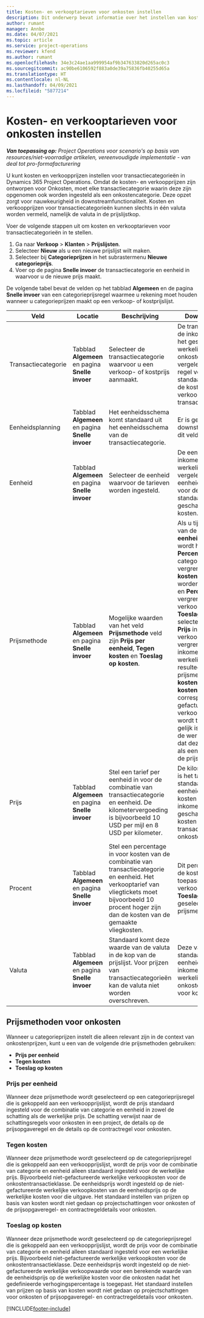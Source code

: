 ```yaml
---
title: Kosten- en verkooptarieven voor onkosten instellen
description: Dit onderwerp bevat informatie over het instellen van kosten en verkooptarieven voor transactie- en onkostencategorieën.
author: rumant
manager: Annbe
ms.date: 04/07/2021
ms.topic: article
ms.service: project-operations
ms.reviewer: kfend
ms.author: rumant
ms.openlocfilehash: 34e3c24ae1aa999954af9b347633820d265ac0c3
ms.sourcegitcommit: ac90be6106592f883a0de39a75836fb40255d65a
ms.translationtype: HT
ms.contentlocale: nl-NL
ms.lasthandoff: 04/09/2021
ms.locfileid: "5877214"
---
```

# <a name="set-up-cost-and-sales-rates-for-expenses"></a>Kosten- en verkooptarieven voor onkosten instellen

_**Van toepassing op:** Project Operations voor scenario's op basis van resources/niet-voorradige artikelen, vereenvoudigde implementatie - van deal tot pro-formafacturering_

U kunt kosten en verkoopprijzen instellen voor transactiecategorieën in Dynamics 365 Project Operations. Omdat de kosten- en verkoopprijzen zijn ontworpen voor Onkosten, moet elke transactiecategorie waarin deze zijn opgenomen ook worden ingesteld als een onkostencategorie. Deze opzet zorgt voor nauwkeurigheid in downstreamfunctionaliteit. Kosten en verkoopprijzen voor transactiecategorieën kunnen slechts in één valuta worden vermeld, namelijk de valuta in de prijslijstkop.

Voer de volgende stappen uit om kosten en verkooptarieven voor transactiecategorieën in te stellen. 

1. Ga naar **Verkoop** > **Klanten** > **Prijslijsten**​.
2. Selecteer **Nieuw** als u een nieuwe prijslijst wilt maken. 
3. Selecteer bij **Categorieprijzen** in het subrastermenu **Nieuwe categorieprijs**. 
4. Voer op de pagina **Snelle invoer** de transactiecategorie en eenheid in waarvoor u de nieuwe prijs maakt.

De volgende tabel bevat de velden op het tabblad **Algemeen** en de pagina **Snelle invoer** van een categorieprijsregel waarmee u rekening moet houden wanneer u categorieprijzen maakt op een verkoop- of kostprijslijst.

| Veld | Locatie | Beschrijving | Downstreamimpact |
| --- | --- | --- | --- |
| Transactiecategorie | Tabblad **Algemeen** en pagina **Snelle invoer** | Selecteer de transactiecategorie waarvoor u een verkoop- of kostprijs aanmaakt. | De transactiecategorie in de inkomende regel met het geschatte of werkelijke bedrag voor onkosten wordt vergeleken met deze regel voor de standaardwaarde voor de kosten- of verkooptarieven van de transactiecategorie. |
| Eenheidsplanning | Tabblad **Algemeen** en pagina **Snelle invoer** | Het eenheidsschema komt standaard uit het eenheidsschema van de transactiecategorie. | Er is geen downstreamimpact van dit veld. |
| Eenheid | Tabblad **Algemeen** en pagina **Snelle invoer** | Selecteer de eenheid waarvoor de tarieven worden ingesteld. | De eenheid op de inkomende schatting of werkelijke waarde wordt vergeleken met de eenheid op deze regel voor de standaardwaarde van de geschatte werkelijke kosten. |
| Prijsmethode | Tabblad **Algemeen** en pagina **Snelle invoer** | Mogelijke waarden van het veld **Prijsmethode** veld zijn **Prijs per eenheid**, **Tegen kosten** en **Toeslag op kosten**. | Als u tijdens het instellen van de prijs **Prijs per eenheid** selecteert, wordt het veld **Percentage** op de categorieprijsregel vergrendeld. Als **Tegen kosten** is geselecteerd, worden de velden **Prijs** en **Percentage** vergrendeld in de verkoopprijslijst. Als u **Toeslag op kosten** selecteer, wordt het veld **Prijs** in de verkoopprijslijst vergrendeld. Op een inkomende regel voor werkelijke onkosten resulteert de prijsmethode **Tegen kosten** of **Toeslag op kosten** erin dat aan de corresponderende niet-gefactureerde verkoopregel een prijs wordt toegewezen die gelijk is aan de prijs op de werkelijke kosten of dat deze wordt berekend als een toeslag bovenop de prijs. |
| Prijs | Tabblad **Algemeen** en pagina **Snelle invoer** | Stel een tarief per eenheid in voor de combinatie van transactiecategorie en eenheid. De kilometervergoeding is bijvoorbeeld 10 USD per mijl en 8 USD per kilometer. | De kilometervergoeding is het tarief dat standaard is voor de eenheidsprijs of de kosten van de inkomende regel met geschatte of werkelijke kosten voor de transactieklasse met onkosten.|
| Procent | Tabblad **Algemeen** en pagina **Snelle invoer** | Stel een percentage in voor kosten van de combinatie van transactiecategorie en eenheid. Het verkooptarief van vliegtickets moet bijvoorbeeld 10 procent hoger zijn dan de kosten van de gemaakte vliegkosten. | Dit percentage bovenop de kosten is alleen van toepassing op een verkoopprijslijst wanneer **Toeslag op kosten** is geselecteerd als prijsmethode. |
| Valuta | Tabblad **Algemeen** en pagina **Snelle invoer** | Standaard komt deze waarde van de valuta in de kop van de prijslijst. Voor prijzen van transactiecategorieën kan de valuta niet worden overschreven. | Deze valuta is de standaardvaluta voor de eenheidsprijs van de inkomende regel met werkelijke kosten van de onkostentransactieklasse voor kosten en verkoop. |

## <a name="pricing-methods-for-expenses"></a>Prijsmethoden voor onkosten

Wanneer u categorieprijzen instelt die alleen relevant zijn in de context van onkostenprijzen, kunt u een van de volgende drie prijsmethoden gebruiken:

- **Prijs per eenheid**
- **Tegen kosten**
- **Toeslag op kosten**

### <a name="price-per-unit"></a>Prijs per eenheid
Wanneer deze prijsmethode wordt geselecteerd op een categorieprijsregel die is gekoppeld aan een verkoopprijslijst, wordt de prijs standaard ingesteld voor de combinatie van categorie en eenheid in zowel de schatting als de werkelijke prijs. De schatting verwijst naar de schattingsregels voor onkosten in een project, de details op de prijsopgaveregel en de details op de contractregel voor onkosten.

### <a name="at-cost"></a>Tegen kosten
Wanneer deze prijsmethode wordt geselecteerd op de categorieprijsregel die is gekoppeld aan een verkoopprijslijst, wordt de prijs voor de combinatie van categorie en eenheid alleen standaard ingesteld voor de werkelijke prijs. Bijvoorbeeld niet-gefactureerde werkelijke verkoopkosten voor de onkostentransactieklasse. De eenheidsprijs wordt ingesteld op de niet-gefactureerde werkelijke verkoopkosten van de eenheidsprijs op de werkelijke kosten voor die uitgave. Het standaard instellen van prijzen op basis van kosten wordt niet gedaan op projectschattingen voor onkosten of de prijsopgaveregel- en contractregeldetails voor onkosten.

### <a name="markup-over-cost"></a>Toeslag op kosten
Wanneer deze prijsmethode wordt geselecteerd op de categorieprijsregel die is gekoppeld aan een verkoopprijslijst, wordt de prijs voor de combinatie van categorie en eenheid alleen standaard ingesteld voor een werkelijke prijs. Bijvoorbeeld niet-gefactureerde werkelijke verkoopkosten voor de onkostentransactieklasse. Deze eenheidsprijs wordt ingesteld op de niet-gefactureerde werkelijke verkoopwaarde voor een berekende waarde van de eenheidsprijs op de werkelijke kosten voor die onkosten nadat het gedefinieerde verhogingspercentage is toegepast. Het standaard instellen van prijzen op basis van kosten wordt niet gedaan op projectschattingen voor onkosten of prijsopgaveregel- en contractregeldetails voor onkosten.


[!INCLUDE[footer-include](../includes/footer-banner.md)]

